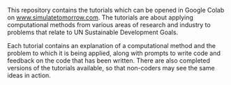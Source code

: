 This repository contains the tutorials which can be opened in Google Colab on www.simulatetomorrow.com.
The tutorials are about applying computational methods from various areas of research and industry to problems that relate to UN Sustainable Development Goals.

Each tutorial contains an explanation of a computational method and the problem to which it is being applied, along with prompts to write code and feedback on 
the code that has been written.
There are also completed versions of the tutorials available, so that non-coders may see the same ideas in action.
